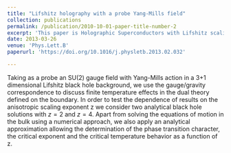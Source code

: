 ```yaml
---
title: "Lifshitz holography with a probe Yang-Mills field"
collection: publications
permalink: /publication/2010-10-01-paper-title-number-2
excerpt: 'This paper is Holographic Superconductors with Lifshitz scaling'
date: 2013-03-26
venue: 'Phys.Lett.B'
paperurl: 'https://doi.org/10.1016/j.physletb.2013.02.032'

---
```

Taking as a probe an SU(2) gauge field with Yang-Mills action in a 3+1 dimensional Lifshitz black hole background, we use the gauge/gravity correspondence to discuss finite temperature effects in the dual theory defined on the boundary. In order to test the dependence of results on the anisotropic scaling exponent z we consider two analytical black hole solutions with $z=2$ and $z=4$. Apart from solving the equations of motion in the bulk using a numerical approach, we also apply an analytical approximation allowing the determination of the phase transition character, the critical exponent and the critical temperature behavior as a function of z.





